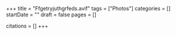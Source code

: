 +++
title = "Ffgetryjuthgrfeds.avif"
tags = ["Photos"]
categories = []
startDate = ""
draft = false
pages = []

citations = []
+++
